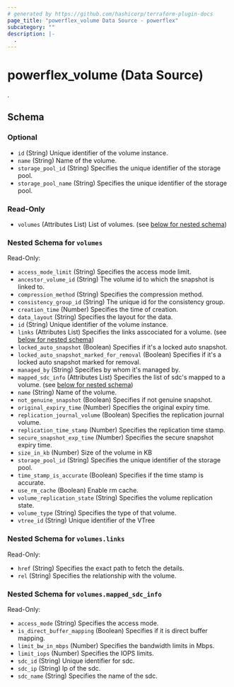 ```yaml
---
# generated by https://github.com/hashicorp/terraform-plugin-docs
page_title: "powerflex_volume Data Source - powerflex"
subcategory: ""
description: |-
  .
---
```


# powerflex_volume (Data Source)

.



<!-- schema generated by tfplugindocs -->
## Schema

### Optional

- `id` (String) Unique identifier of the volume instance.
- `name` (String) Name of the volume.
- `storage_pool_id` (String) Specifies the unique identifier of the storage pool.
- `storage_pool_name` (String) Specifies the unique identifier of the storage pool.

### Read-Only

- `volumes` (Attributes List) List of volumes. (see [below for nested schema](#nestedatt--volumes))

<a id="nestedatt--volumes"></a>
### Nested Schema for `volumes`

Read-Only:

- `access_mode_limit` (String) Specifies the access mode limit.
- `ancestor_volume_id` (String) The volume id to which the snapshot is linked to.
- `compression_method` (String) Specifies the compression method.
- `consistency_group_id` (String) The unique id for the consistency group.
- `creation_time` (Number) Specifies the time of creation.
- `data_layout` (String) Specifies the layout for the data.
- `id` (String) Unique identifier of the volume instance.
- `links` (Attributes List) Specifies the links asscociated for a volume. (see [below for nested schema](#nestedatt--volumes--links))
- `locked_auto_snapshot` (Boolean) Specifies if it's a locked auto snapshot.
- `locked_auto_snapshot_marked_for_removal` (Boolean) Specifies if it's a locked auto snapshot marked for removal.
- `managed_by` (String) Specifies by whom it's managed by.
- `mapped_sdc_info` (Attributes List) Specifies the list of sdc's mapped to a volume. (see [below for nested schema](#nestedatt--volumes--mapped_sdc_info))
- `name` (String) Name of the volume.
- `not_genuine_snapshot` (Boolean) Specifies if not genuine snapshot.
- `original_expiry_time` (Number) Specifies the original expiry time.
- `replication_journal_volume` (Boolean) Specifies the replication journal volume.
- `replication_time_stamp` (Number) Specifies the replication time stamp.
- `secure_snapshot_exp_time` (Number) Specifies the secure snapshot expiry time.
- `size_in_kb` (Number) Size of the volume in KB
- `storage_pool_id` (String) Specifies the unique identifier of the storage pool.
- `time_stamp_is_accurate` (Boolean) Specifies if the time stamp is accurate.
- `use_rm_cache` (Boolean) Enable rm cache.
- `volume_replication_state` (String) Specifies the volume replication state.
- `volume_type` (String) Specifies the type of that volume.
- `vtree_id` (String) Unique identifier of the VTree

<a id="nestedatt--volumes--links"></a>
### Nested Schema for `volumes.links`

Read-Only:

- `href` (String) Specifies the exact path to fetch the details.
- `rel` (String) Specifies the relationship with the volume.


<a id="nestedatt--volumes--mapped_sdc_info"></a>
### Nested Schema for `volumes.mapped_sdc_info`

Read-Only:

- `access_mode` (String) Specifies the access mode.
- `is_direct_buffer_mapping` (Boolean) Specifies if it is direct buffer mapping.
- `limit_bw_in_mbps` (Number) Specifies the bandwidth limits in Mbps.
- `limit_iops` (Number) Specifies the IOPS limits.
- `sdc_id` (String) Unique identifier for sdc.
- `sdc_ip` (String) Ip of the sdc.
- `sdc_name` (String) Specifies the name of the sdc.


